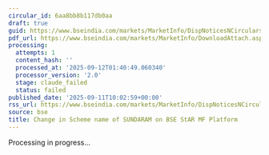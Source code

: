 ```yaml
---
circular_id: 6aa8bb8b117db0aa
draft: true
guid: https://www.bseindia.com/markets/MarketInfo/DispNoticesNCirculars.aspx?Noticeid={FA8D95AE-6E9A-42E6-88AA-4EFB8E41F7A5}&noticeno=20250911-12&dt=09/11/2025&icount=12&totcount=91&flag=0
pdf_url: https://www.bseindia.com/markets/MarketInfo/DownloadAttach.aspx?id=20250911-12&attachedId=93398e3d-7f18-45ed-8a8b-9147a3df662f
processing:
  attempts: 1
  content_hash: ''
  processed_at: '2025-09-12T01:40:49.060340'
  processor_version: '2.0'
  stage: claude_failed
  status: failed
published_date: '2025-09-11T10:02:59+00:00'
rss_url: https://www.bseindia.com/markets/MarketInfo/DispNoticesNCirculars.aspx?Noticeid={FA8D95AE-6E9A-42E6-88AA-4EFB8E41F7A5}&noticeno=20250911-12&dt=09/11/2025&icount=12&totcount=91&flag=0
source: bse
title: Change in Scheme name of SUNDARAM on BSE StAR MF Platform
---
```


Processing in progress...